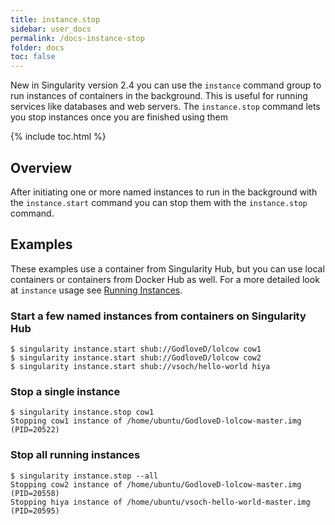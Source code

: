 ```yaml
---
title: instance.stop
sidebar: user_docs
permalink: /docs-instance-stop
folder: docs
toc: false
---
```


New in Singularity version 2.4 you can use the `instance` command group to run instances of containers in the background.  This is useful for running services like databases and web servers. The `instance.stop` command lets you stop instances once you are finished using them

{% include toc.html %}

## Overview
After initiating one or more named instances to run in the background with the `instance.start` command you can stop them with the `instance.stop` command.  

## Examples
These examples use a container from Singularity Hub, but you can use local containers or containers from Docker Hub as well.  For a more detailed look at `instance` usage see [Running Instances](docs-instances).

### Start a few named instances from containers on Singularity Hub
```
$ singularity instance.start shub://GodloveD/lolcow cow1
$ singularity instance.start shub://GodloveD/lolcow cow2
$ singularity instance.start shub://vsoch/hello-world hiya
```
### Stop a single instance
```
$ singularity instance.stop cow1
Stopping cow1 instance of /home/ubuntu/GodloveD-lolcow-master.img (PID=20522)
```

### Stop all running instances
```
$ singularity instance.stop --all
Stopping cow2 instance of /home/ubuntu/GodloveD-lolcow-master.img (PID=20558)
Stopping hiya instance of /home/ubuntu/vsoch-hello-world-master.img (PID=20595)
```


